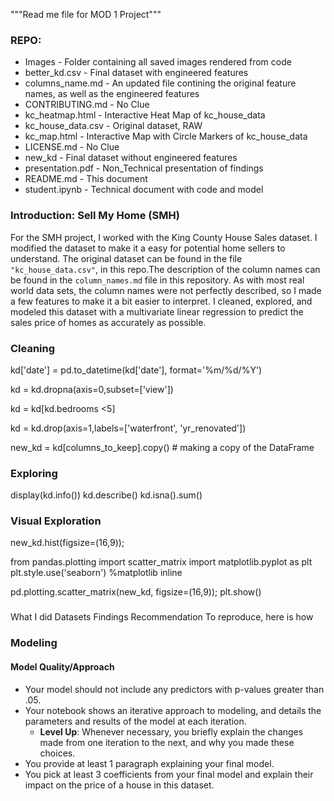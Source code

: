 """Read me file for MOD 1 Project"""

### REPO:
* Images - Folder containing all saved images rendered from code
* better_kd.csv - Final dataset with engineered features
* columns_name.md - An updated file contining the original feature names, as well as the engineered features
* CONTRIBUTING.md - No Clue
* kc_heatmap.html - Interactive Heat Map of kc_house_data 
* kc_house_data.csv - Original dataset, RAW
* kc_map.html - Interactive Map with Circle Markers of kc_house_data 
* LICENSE.md - No Clue
* new_kd - Final dataset without engineered features 
* presentation.pdf - Non_Technical presentation of findings
* README.md - This document
* student.ipynb - Technical document with code and model

### Introduction: Sell My Home (SMH)

For the SMH project, I worked with the King County House Sales dataset. I modified the dataset to make it a easy for potential home sellers to understand.  The original dataset can be found in the file `"kc_house_data.csv"`, in this repo.The description of the column names can be found in the `column_names.md` file in this repository. As with most real world data sets, the column names were not perfectly described, so I made a few features to make it a bit easier to interpret. I cleaned, explored, and modeled this dataset with a multivariate linear regression to predict the sales price of homes as accurately as possible.

### Cleaning

kd['date'] =  pd.to_datetime(kd['date'],
                              format='%m/%d/%Y')
                              
kd = kd.dropna(axis=0,subset=['view'])

kd = kd[kd.bedrooms <5]

kd = kd.drop(axis=1,labels=['waterfront', 'yr_renovated'])

new_kd = kd[columns_to_keep].copy() # making a copy of the DataFrame



### Exploring

display(kd.info())
kd.describe()
kd.isna().sum()

### Visual Exploration

new_kd.hist(figsize=(16,9));

from pandas.plotting import scatter_matrix
import matplotlib.pyplot as plt
plt.style.use('seaborn')
%matplotlib inline

pd.plotting.scatter_matrix(new_kd, figsize=(16,9));
plt.show()

###

What I did
Datasets
Findings
Recommendation
To reproduce, here is how

###



### Modeling


#### Model Quality/Approach

* Your model should not include any predictors with p-values greater than .05.  
* Your notebook shows an iterative approach to modeling, and details the parameters and results of the model at each iteration.  
    * **Level Up**: Whenever necessary, you briefly explain the changes made from one iteration to the next, and why you made these choices.  
* You provide at least 1 paragraph explaining your final model.   
* You pick at least 3 coefficients from your final model and explain their impact on the price of a house in this dataset.   


